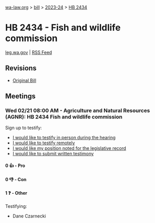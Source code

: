 [wa-law.org](/) > [bill](/bill/) > [2023-24](/bill/2023-24/) > [HB 2434](/bill/2023-24/hb/2434/)

# HB 2434 - Fish and wildlife commission
[leg.wa.gov](https://app.leg.wa.gov/billsummary?BillNumber=2434&Year=2023&Initiative=false) | [RSS Feed](./rss.xml)

## Revisions
* [Original Bill](1/)

## Meetings
### Wed 02/21 08:00 AM - Agriculture and Natural Resources (AGNR): HB 2434 Fish and wildlife commission
Sign up to testify:
* [I would like to testify in person during the hearing](https://app.leg.wa.gov/csi/Testifier/Add?chamber=House&mId=31979&aId=159577&caId=24268&tId=1)
* [I would like to testify remotely](https://app.leg.wa.gov/csi/Testifier/Add?chamber=House&mId=31979&aId=159577&caId=24268&tId=2)
* [I would like my position noted for the legislative record](https://app.leg.wa.gov/csi/Testifier/Add?chamber=House&mId=31979&aId=159577&caId=24268&tId=3)
* [I would like to submit written testimony](https://app.leg.wa.gov/csi/Testifier/Add?chamber=House&mId=31979&aId=159577&caId=24268&tId=4)

#### 0 👍 - Pro

#### 0 👎 - Con

#### 1 ❓ - Other
Testifying:
* Dane Czarnecki

